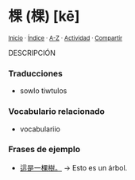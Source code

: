 # 棵 (棵) [kē]
<sup>[Inicio](../../../../index.md) · [Índice](../../../../indices/chino-espanol-ke1.md) · [A-Z](../../../../indices/alfabetico.md) · [Actividad](../../../../indices/actividad.md) · [Compartir](https://x.com/intent/tweet?text=El%20car%C3%A1cter%20%E6%A3%B5%20(%E6%A3%B5)%20%5Bk%C4%93%5D%20en%20el%20Diccionario%20chino-espa%C3%B1ol%2C%20con%20notas%20gramaticales%2C%20traducciones%2C%20vocabulario%20relacionado%20y%20frases%20de%20ejemplo.%0A%E2%86%92%20https%3A%2F%2Fjucardus.github.io%2Fcontenido%2Fk%2Fe%2F1%2Fke1-26869.html%0A%0A%23chn_espnl_jucardus%0A%40jucardus)</sup>

DESCRIPCIÓN

### Traducciones

* sowlo tiwtulos

### Vocabulario relacionado

* vocabulariio

### Frases de ejemplo

* [這是一棵樹。](../../../../contenido/z/h/e/zhe4-shi2-yi1-ke1-shu4.md) → Esto es un árbol.
